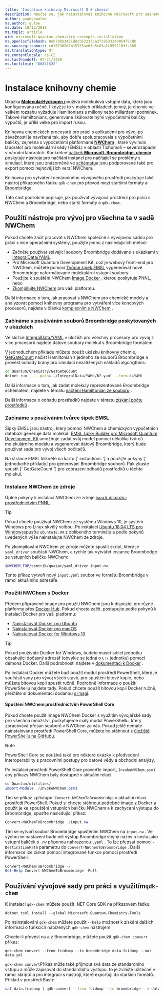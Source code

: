 ```yaml
---
title: 'Instalace knihovny Microsoft Q # chemie'
description: Naučte se, jak nainstalovat knihovnu Microsoft pro seznámení podle složení a jak ji používat s NWChem výpočetními chemie.
author: guanghaolow
ms.author: gulow
ms.date: 10/12/2018
ms.topic: article
uid: microsoft.quantum.chemistry.concepts.installation
ms.openlocfilehash: 0e870bb3421dddb632375a2fc8633249954f8c8b
ms.sourcegitcommit: cdf67362d7b157254e6fe5c63a1c5551183fc589
ms.translationtype: MT
ms.contentlocale: cs-CZ
ms.lasthandoff: 07/21/2020
ms.locfileid: "86871528"
---
```

# <a name="chemistry-library-installation"></a>Instalace knihovny chemie

Ukázka [ **MolecularHydrogen** ](https://github.com/microsoft/Quantum/tree/master/samples/chemistry/MolecularHydrogen) používá molekulová vstupní data, která jsou konfigurována ručně.
I když je to v malých příkladech jemný, je chemie ve velkém rozsahu vyžaduje Hamiltonians s miliony nebo miliardami podmínek.
Takové Hamiltonians, generované škálovatelnými výpočetními balíčky výpočtů, je příliš velké pro import rukou.

Knihovna chemickéch procesorů pro práci s aplikacemi pro vývoj po závažnosti je navržená tak, aby dobře spolupracovala s výpočetními balíčky, zejména s výpočetními platformami [**NWChem**](http://www.nwchem-sw.org/) , které vyvinula laboratoř pro molekulární vědy (EMSL) v oblasti Tichomoří – severozápadní v národní laboratoři.
Konkrétně [balíček **Microsoft. Broombridge. chemie** ](https://www.nuget.org/packages/Microsoft.Quantum.Chemistry) poskytuje nástroje pro načítání instancí pro načítající se problémy s simulací, které jsou znázorněné ve [schématu](xref:microsoft.quantum.libraries.chemistry.schema.broombridge)a jsou podporované také pro export pomocí nejnovějších verzí NWChem.

Knihovna pro vytváření nenáročného vývojového prostředí poskytuje také nástroj příkazového řádku `qdk-chem` pro převod mezi staršími formáty a [Broombridge](xref:microsoft.quantum.libraries.chemistry.schema.broombridge).

Tato část podrobně popisuje, jak používat vývojová prostředí pro práci s NWChem a Broombridge, nebo starší formáty a `qdk-chem` .

## <a name="using-the-quantum-development-kit-with-nwchem"></a>Použití nástroje pro vývoj pro všechna ta v sadě NWChem

Pokud chcete začít pracovat s NWChem společně s vývojovou sadou pro práci s více operačními systémy, použijte jednu z následujících metod:

- Začněte používat stávající soubory Broombridge dodávané s ukázkami v [IntegralData/YAML](https://github.com/microsoft/Quantum/tree/master/samples/chemistry/IntegralData/YAML).
- Pro Microsoft Quantum Development Kit, což je webový front-end pro NWChem, můžete pomocí [Tvůrce šipek EMSL](https://arrows.emsl.pnnl.gov/api/qsharp_chem) vygenerovat nové Broombridge naformátované molekulární vstupní soubory.  
- Použijte k spuštění NWChem [Image Docker](https://hub.docker.com/r/nwchemorg/nwchem-qc/) , kterou poskytuje PNNL, nebo
- [Zkompilujte NWChem](http://www.nwchem-sw.org/index.php/Compiling_NWChem) pro vaši platformu.

Další informace o tom, jak pracovat s NWChem pro chemické modely a analyzovat pomocí knihovny programu pro vytváření více koncových procesorů, najdete v článku [komplexním s NWChem](xref:microsoft.quantum.chemistry.examples.endtoend) .

### <a name="getting-started-using-broombridge-files-provided-with-the-samples"></a>Začínáme s používáním souborů Broombridge poskytovaných v ukázkách

Ve složce [IntegralData/YAML](https://github.com/microsoft/Quantum/tree/master/samples/chemistry/IntegralData/YAML) v úložišti pro všechny procesory pro vývoj z více procesorů najdete datové soubory molekul s Broombridge formátem.  

V jednoduchém příkladu můžete použít ukázku knihovny chemie, [GetGateCount](https://github.com/microsoft/Quantum/tree/master/samples/chemistry/GetGateCount) načíst Hamiltonian z jednoho ze souborů Broombridge a provést odhady brány pro simulaci nezatížených nákladů algorigthms:

```bash
cd Quantum/Chemistry/GetGateCount
dotnet run -- --path=../IntegralData/YAML/h2.yaml --format=YAML
```

Další informace o tom, jak zadat molekuly reprezentované Broombridge schématem, najdete v tématu [načtení Hamiltonian ze souboru](xref:microsoft.quantum.chemistry.examples.loadhamiltonian) .  

Další informace o odhadu prostředků najdete v tématu [získání počtu prostředků](xref:microsoft.quantum.chemistry.examples.resourcecounts) .  

### <a name="getting-started-using-the-emsl-arrows-builder"></a>Začínáme s používáním tvůrce šipek EMSL

Šipky EMSL jsou nástroj, který pomocí NWChem a chemických výpočetních databází generuje data molekul.  [EMSL šipky Builder pro Microsoft Quantum Development Kit](https://arrows.emsl.pnnl.gov/api/qsharp_chem) umožňuje zadat svůj model pomocí několika tvůrců molekulárního modelu a vygenerovat datový Broombridge, který bude používat sada pro vývoj všech počítačů.  

Na stránce EMSL klikněte na kartu [' instuctions '] a použijte pokyny [' jednoduché příklady] pro generování Broombridge souborů.  Pak zkuste spustit [' GetGateCount '] pro zobrazení odhadů prostředků u těchto molekul.

### <a name="installing-nwchem-from-source"></a>Instalace NWChem ze zdroje

Úplné pokyny k instalaci NWChem ze zdroje [jsou k dispozici prostřednictvím PNNL](http://www.nwchem-sw.org/index.php/Compiling_NWChem).

> [!TIP]
> Pokud chcete používat NWChem ze systému Windows 10, je systém Windows pro Linux skvělý volbou.
> Po instalaci [Ubuntu 18,04 LTS pro Windows](https://www.microsoft.com/en-us/p/ubuntu-1804-lts/9n9tngvndl3q#activetab=pivot:overviewtab)spusťte `ubuntu18.04` z oblíbeného terminálu a podle pokynů uvedených výše nainstalujte NWChem ze zdroje.

Po zkompilování NWChem ze zdroje můžete spustit skript, který je `yaml_driver` součástí NWChem, a rychle tak vytvářet instance Broombridge ze vstupních balíčku NWChem:

```bash
$NWCHEM_TOP/contrib/quasar/yaml_driver input.nw
```

Tento příkaz vytvoří nový `input.yaml` soubor ve formátu Broombridge v rámci aktuálního adresáře.

### <a name="using-nwchem-with-docker"></a>Použití NWChem s Docker

Předem připravené image pro použití NWChem jsou k dispozici pro různé platformy přes [Docker Hub](https://hub.docker.com).
Pokud chcete začít, postupujte podle pokynů k instalaci Docker pro vaši platformu:

- [Nainstalovat Docker pro Ubuntu](https://docs.docker.com/install/linux/docker-ce/ubuntu/)
- [Nainstalovat Docker pro macOS](https://docs.docker.com/docker-for-mac/install/)
- [Nainstalovat Docker for Windows 10](https://docs.docker.com/docker-for-windows/install/)

> [!TIP]
> Pokud používáte Docker for Windows, budete muset sdílet jednotku obsahující dočasný adresář (obvykle se jedná o `C:\` jednotku) pomocí démona Docker. Další podrobnosti najdete v [dokumentaci k Docker](https://docs.docker.com/docker-for-windows/#shared-drives) .

Po instalaci Docker můžete buď použít modul prostředí PowerShell, který je součástí sady pro vývoj všech stavů, pro spuštění bitové kopie, nebo můžete bitovou kopii spustit ručně.
Podrobné informace o použití PowerShellu najdete tady. Pokud chcete použít bitovou kopii Docker ručně, přečtěte si dokumentaci dodanou [s imagí](https://hub.docker.com/r/nwchemorg/nwchem-qc/).

#### <a name="running-nwchem-through-powershell-core"></a>Spuštění NWChem prostřednictvím PowerShell Core

Pokud chcete použít image NWChem Docker s využitím vývojářské sady pro všechna množství, poskytujeme malý modul PowerShellu, který zpracovává přesun souborů v NWChem za vás.
Pokud ještě nemáte nainstalované prostředí PowerShell Core, můžete ho stáhnout z [úložiště PowerShellu na GitHubu](https://github.com/PowerShell/PowerShell#get-powershell).

> [!NOTE]
> PowerShell Core se používá také pro některé ukázky k předvedení interoperability s pracovními postupy pro datové vědy a obchodní analýzy.

Po instalaci prostředí PowerShell Core proveďte import, `InvokeNWChem.psm1` aby příkazy NWChem byly dostupné v aktuální relaci:

```powershell
cd Quantum/utilities/
Import-Module ./InvokeNWChem.psm1
```

Tím se příkaz zpřístupní `Convert-NWChemToBroombridge` v aktuální relaci prostředí PowerShell.
Pokud si chcete stáhnout potřebné image z Docker a použít je ke spouštění vstupních balíčku NWChem a k zachycení výstupu do Broombridge, spusťte následující příkaz:

```powershell
Convert-NWChemToBroombridge ./input.nw
```

Tím se vytvoří soubor Broombridge spuštěním NWChem na `input.nw` .
Ve výchozím nastavení bude mít výstup Broombridge stejný název a cestu jako vstupní balíček s `.nw` příponou nahrazenou `.yaml` .
To lze přepsat pomocí `-DestinationPath` parametru do `Convert-NWChemToBroombridge` .
Další informace lze získat pomocí integrované funkce pomoci prostředí PowerShell:

```powershell
Convert-NWChemToBroombridge -?
Get-Help Convert-NWChemToBroombridge -Full
```

## <a name="using-the-quantum-development-kit-with-qdk-chem"></a>Používání vývojové sady pro práci s využitím`qdk-chem`

K instalaci `qdk-chem` můžete použít .NET Core SDK na příkazovém řádku:

```dotnetcli
dotnet tool install --global Microsoft.Quantum.Chemistry.Tools
```

Po nainstalování `qdk-chem` můžete použít `--help` možnost k získání dalších informací o funkcích nabízených `qdk-chem` nástrojem.

Chcete-li převést na a z Broombridge, můžete použít `qdk-chem convert` příkaz:

```
qdk-chem convert --from fcidump --to broombridge data.fcidump --out data.yml
```

`qdk-chem convert`Příkaz může také přijmout svá data ze standardního vstupu a může zapisovat do standardního výstupu. to je zvláště užitečné v rámci skriptů a pro integraci s nástroji, které exportují do starších formátů.
Příklad v prostředí Bash:

```bash
cat data.fcidump | qdk-convert --from fcidump --to broombridge - > data.yml
```
